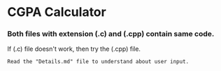 # CGPA Calculator

### Both files with extension (.c) and (.cpp) contain same code.
If (.c) file doesn't work, then try the (.cpp) file.
 
    Read the "Details.md" file to understand about user input.
